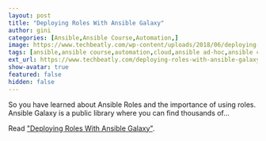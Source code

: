 ```yaml
---
layout: post
title: "Deploying Roles With Ansible Galaxy"
author: gini
categories: [Ansible,Ansible Course,Automation,]
image: https://www.techbeatly.com/wp-content/uploads/2018/06/deploying-roles-with-ansible-galaxy-1024x576.png
tags: [ansible,ansible course,automation,cloud,ansible ad-hoc,ansible command,ansible doc,ansible inventory,ansible training,ansible-galaxy,]
ext_url: https://www.techbeatly.com/deploying-roles-with-ansible-galaxy/
show-avatar: true
featured: false
hidden: false
---
```


So you have learned about Ansible Roles and the importance of using roles. Ansible Galaxy is a public library where you can find thousands of...

Read ["Deploying Roles With Ansible Galaxy"](https://www.techbeatly.com/deploying-roles-with-ansible-galaxy/).